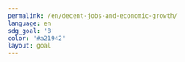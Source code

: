 ```yaml
---
permalink: /en/decent-jobs-and-economic-growth/
language: en
sdg_goal: '8'
color: '#a21942'
layout: goal
---
```


